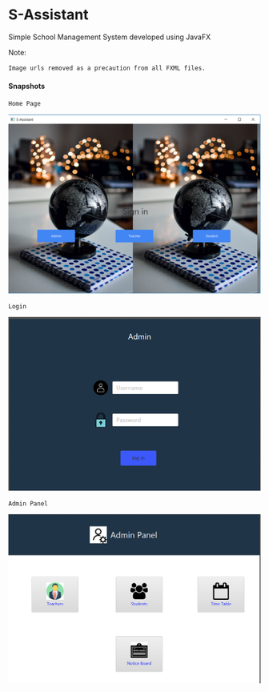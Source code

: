 # S-Assistant
Simple School Management System developed using JavaFX

Note:
```
Image urls removed as a precaution from all FXML files.
```

#### Snapshots

``` 
Home Page
```
![alt text](https://github.com/SparkXV/S-Assistant/blob/master/snapshots/Screenshot%20(175).png)

``` 
Login
```
![alt text](https://github.com/SparkXV/S-Assistant/blob/master/snapshots/Screenshot%20(169).png)

```
Admin Panel
```
![alt text](https://github.com/SparkXV/S-Assistant/blob/master/snapshots/Screenshot%20(171).png)
